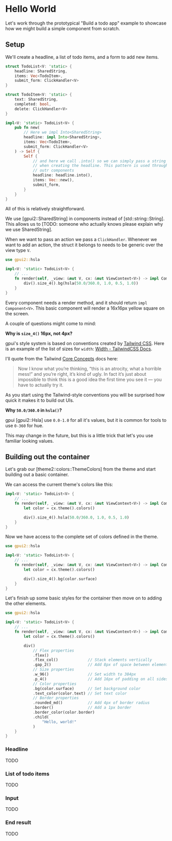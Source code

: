 # Hello World

Let's work through the prototypical "Build a todo app" example to showcase how we might build a simple component from scratch.

## Setup

We'll create a headline, a list of todo items, and a form to add new items.

~~~rust
struct TodoList<V: 'static> {
    headline: SharedString,
    items: Vec<TodoItem>,
    submit_form: ClickHandler<V>
}

struct TodoItem<V: 'static> {
    text: SharedString,
    completed: bool,
    delete: ClickHandler<V>
}

impl<V: 'static> TodoList<V> {
    pub fn new(
        // Here we impl Into<SharedString>
        headline: impl Into<SharedString>,
        items: Vec<TodoItem>,
        submit_form: ClickHandler<V>
    ) -> Self {
        Self {
            // and here we call .into() so we can simply pass a string
            // when creating the headline. This pattern is used throughout
            // outr components
            headline: headline.into(),
            items: Vec::new(),
            submit_form,
        }
    }
}
~~~

All of this is relatively straightforward.

We use [gpui2::SharedString] in components instead of [std::string::String]. This allows us to [TODO: someone who actually knows please explain why we use SharedString].

When we want to pass an action we pass a `ClickHandler`. Whenever we want to add an action, the struct it belongs to needs to be generic over the view type `V`.

~~~rust
use gpui2::hsla

impl<V: 'static> TodoList<V> {
    // ...
    fn render(self, _view: &mut V, cx: &mut ViewContext<V>) -> impl Component<V> {
        div().size_4().bg(hsla(50.0/360.0, 1.0, 0.5, 1.0))
    }
}
~~~

Every component needs a render method, and it should return `impl Component<V>`. This basic component will render a 16x16px yellow square on the screen.

A couple of questions might come to mind:

**Why is `size_4()` 16px, not 4px?**

gpui's style system is based on conventions created by [Tailwind CSS](https://tailwindcss.com/). Here is an example of the list of sizes for `width`: [Width - TailwindCSS Docs](https://tailwindcss.com/docs/width).

I'll quote from the Tailwind [Core Concepts](https://tailwindcss.com/docs/utility-first) docs here:

> Now I know what you’re thinking, “this is an atrocity, what a horrible mess!”
> and you’re right, it’s kind of ugly. In fact it’s just about impossible to
> think this is a good idea the first time you see it —
> you have to actually try it.

As you start using the Tailwind-style conventions you will be surprised how quick it makes it to build out UIs.

**Why `50.0/360.0` in `hsla()`?**

gpui [gpui2::Hsla] use `0.0-1.0` for all it's values, but it is common for tools to use `0-360` for hue.

This may change in the future, but this is a little trick that let's you use familiar looking values.

## Building out the container

Let's grab our [theme2::colors::ThemeColors] from the theme and start building out a basic container.

We can access the current theme's colors like this:

~~~rust
impl<V: 'static> TodoList<V> {
    // ...
    fn render(self, _view: &mut V, cx: &mut ViewContext<V>) -> impl Component<V> {
        let color = cx.theme().colors()

        div().size_4().hsla(50.0/360.0, 1.0, 0.5, 1.0)
    }
}
~~~

Now we have access to the complete set of colors defined in the theme.

~~~rust
use gpui2::hsla

impl<V: 'static> TodoList<V> {
    // ...
    fn render(self, _view: &mut V, cx: &mut ViewContext<V>) -> impl Component<V> {
        let color = cx.theme().colors()

        div().size_4().bg(color.surface)
    }
}
~~~

Let's finish up some basic styles for the container then move on to adding the other elements.

~~~rust
use gpui2::hsla

impl<V: 'static> TodoList<V> {
    // ...
    fn render(self, _view: &mut V, cx: &mut ViewContext<V>) -> impl Component<V> {
        let color = cx.theme().colors()

        div()
            // Flex properties
            .flex()
            .flex_col()             // Stack elements vertically
            .gap_2()                // Add 8px of space between elements
            // Size properties
            .w_96()                 // Set width to 384px
            .p_4()                  // Add 16px of padding on all sides
            // Color properties
            .bg(color.surface)      // Set background color
            .text_color(color.text) // Set text color
            // Border properties
            .rounded_md()           // Add 4px of border radius
            .border()               // Add a 1px border
            .border_color(color.border)
            .child(
                "Hello, world!"
            )
    }
}
~~~

### Headline

TODO

### List of todo items

TODO

### Input

TODO


### End result

TODO
